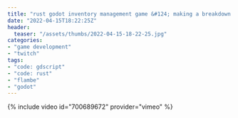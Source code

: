 ```yaml
---
title: "rust godot inventory management game &#124; making a breakdown system &#124; long stream today"
date: "2022-04-15T18:22:25Z"
header:
  teaser: "/assets/thumbs/2022-04-15-18-22-25.jpg"
categories:
- "game development"
- "twitch"
tags:
- "code: gdscript"
- "code: rust"
- "flambe"
- "godot"
---
```

{% include video id="700689672" provider="vimeo" %}
